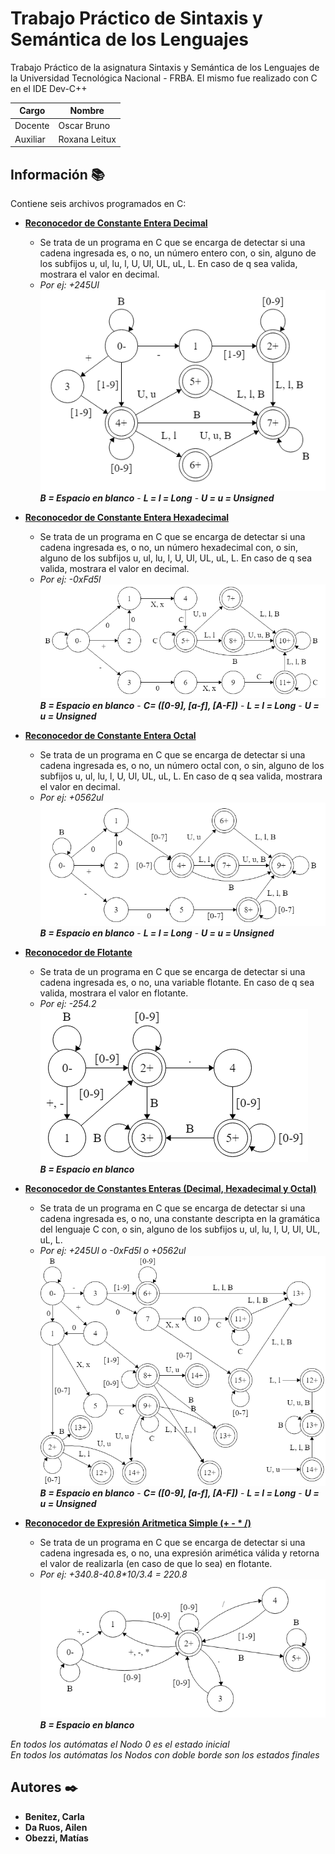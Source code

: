 # Trabajo Práctico de Sintaxis y Semántica de los Lenguajes 

Trabajo Práctico de la asignatura Sintaxis y Semántica de los Lenguajes de la Universidad Tecnológica Nacional - FRBA. 
El mismo fue realizado con C en el IDE Dev-C++

Cargo  | Nombre
------------- | -------------
Docente | Oscar Bruno
Auxiliar | Roxana Leitux

## Información 📚

Contiene seis archivos programados en C:

* **[Reconocedor de Constante Entera Decimal](ReconocedorDecimal.c)**
  * Se trata de un programa en C que se encarga de detectar si una cadena ingresada es, o no, un número entero con, o sin, alguno de los subfijos u, ul, lu, l, U, Ul, UL, uL, L. En caso de q sea valida, mostrara el valor en decimal.
  * _Por ej: +245Ul_  
![Automata-ReconocedorDecimal](imagenes/Automata-ReconocedorDecimal.png)  
**_B = Espacio en blanco_** - **_L = l = Long_** - **_U = u = Unsigned_**

* **[Reconocedor de Constante Entera Hexadecimal](ReconocedorHexadecimal.c)**
  * Se trata de un programa en C que se encarga de detectar si una cadena ingresada es, o no, un número hexadecimal con, o sin, alguno de los subfijos u, ul, lu, l, U, Ul, UL, uL, L. En caso de q sea valida, mostrara el valor en decimal.  
  * _Por ej: -0xFd5l_  
![Automata-ReconocedorHexadecimal](imagenes/Automata-ReconocedorHexadecimal.png)  
**_B = Espacio en blanco_** - **_C= ([0-9], [a-f], [A-F])_** - **_L = l = Long_** - **_U = u = Unsigned_**

* **[Reconocedor de Constante Entera Octal](ReconocedorOctal.c)**
  * Se trata de un programa en C que se encarga de detectar si una cadena ingresada es, o no, un número octal con, o sin, alguno de los subfijos u, ul, lu, l, U, Ul, UL, uL, L. En caso de q sea valida, mostrara el valor en decimal.  
  * _Por ej: +0562ul_  
![Automata-ReconocedorOctal](imagenes/Automata-ReconocedorOctal.png)  
**_B = Espacio en blanco_** - **_L = l = Long_** - **_U = u = Unsigned_**

* **[Reconocedor de Flotante](ReconocedorFlotante.c)**
  * Se trata de un programa en C que se encarga de detectar si una cadena ingresada es, o no, una variable flotante. En caso de q sea valida, mostrara el valor en flotante.  
  * _Por ej: -254.2_  
![Automata-ReconocedorFlotante](imagenes/Automata-ReconocedorFlotante.png)  
**_B = Espacio en blanco_**  

* **[Reconocedor de Constantes Enteras (Decimal, Hexadecimal y Octal)](ReconocedorConstantes.c)**
  * Se trata de un programa en C que se encarga de detectar si una cadena ingresada es, o no, una constante descripta en la gramática del lenguaje C con, o sin, alguno de los subfijos u, ul, lu, l, U, Ul, UL, uL, L.  
  * _Por ej: +245Ul o -0xFd5l o +0562ul_  
![Automata-ReconocedorConstantes](imagenes/Automata-ReconocedorConstantes.png)  
**_B = Espacio en blanco_** - **_C= ([0-9], [a-f], [A-F])_** - **_L = l = Long_** - **_U = u = Unsigned_**

* **[Reconocedor de Expresión Aritmetica Simple (+ - * /)](ReconocedorExpresionAritmetica.c)**  
  * Se trata de un programa en C que se encarga de detectar si una cadena ingresada es, o no, una expresión arimética válida y retorna el valor de realizarla (en caso de que lo sea) en flotante.  
  * _Por ej: +340.8-40.8*10/3.4 = 220.8_  
![Automata-ReconocedorExpresionAritmetica](imagenes/Automata-ReconocedorExpresionAritmetica.png)  
**_B = Espacio en blanco_**  
  
_En todos los autómatas el Nodo 0 es el estado inicial_  
_En todos los autómatas los Nodos con doble borde son los estados finales_  

## Autores ✒️

* **Benitez, Carla**
* **Da Ruos, Ailen**
* **Obezzi, Matías**
